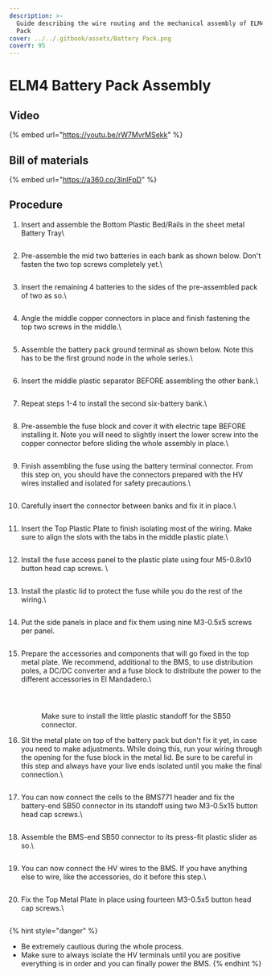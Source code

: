 ```yaml
---
description: >-
  Guide describing the wire routing and the mechanical assembly of ELM4 Battery
  Pack
cover: ../../.gitbook/assets/Battery Pack.png
coverY: 95
---
```


# ELM4 Battery Pack Assembly

## Video

{% embed url="https://youtu.be/rW7MvrMSekk" %}

## Bill of materials

{% embed url="https://a360.co/3lnlFpD" %}

## Procedure

1.  Insert and assemble the Bottom Plastic Bed/Rails in the sheet metal Battery Tray\


    <figure><img src="../../.gitbook/assets/image (36).png" alt=""><figcaption></figcaption></figure>
2.  Pre-assemble the mid two batteries in each bank as shown below. Don't fasten the two top screws completely yet.\


    <figure><img src="../../.gitbook/assets/image (5) (1).png" alt=""><figcaption></figcaption></figure>
3.  Insert the remaining 4 batteries to the sides of the pre-assembled pack of two as so.\


    <figure><img src="../../.gitbook/assets/ELM4 Battery Module Assembly - frame at 0m20s.jpg" alt=""><figcaption></figcaption></figure>
4.  Angle the middle copper connectors in place and finish fastening the top two screws in the middle.\


    <figure><img src="../../.gitbook/assets/image (1) (1).png" alt=""><figcaption></figcaption></figure>
5.  Assemble the battery pack ground terminal as shown below. Note this has to be the first ground node in the whole series.\


    <figure><img src="../../.gitbook/assets/image (3) (4).png" alt=""><figcaption></figcaption></figure>
6.  Insert the middle plastic separator BEFORE assembling the other bank.\


    <figure><img src="../../.gitbook/assets/image (11).png" alt=""><figcaption></figcaption></figure>
7.  Repeat steps 1-4 to install the second six-battery bank.\




    <figure><img src="../../.gitbook/assets/ELM4 Battery Module Assembly - frame at 0m42s.jpg" alt=""><figcaption></figcaption></figure>
8.  Pre-assemble the fuse block and cover it with electric tape BEFORE installing it. Note you will need to slightly insert the lower screw into the copper connector before sliding the whole assembly in place.\


    <figure><img src="../../.gitbook/assets/ezgif.com-video-to-gif (3).gif" alt=""><figcaption></figcaption></figure>
9.  Finish assembling the fuse using the battery terminal connector. From this step on, you should have the connectors prepared with the HV wires installed and isolated for safety precautions.\


    <figure><img src="../../.gitbook/assets/image (18).png" alt=""><figcaption></figcaption></figure>
10. Carefully insert the connector between banks and fix it in place.\




    <figure><img src="../../.gitbook/assets/image (16).png" alt=""><figcaption></figcaption></figure>
11. Insert the Top Plastic Plate to finish isolating most of the wiring. Make sure to align the slots with the tabs in the middle plastic plate.\


    <figure><img src="../../.gitbook/assets/ELM4 Battery Module Assembly - frame at 1m25s.jpg" alt=""><figcaption></figcaption></figure>
12. Install the fuse access panel to the plastic plate using four M5-0.8x10 button head cap screws. \


    <figure><img src="../../.gitbook/assets/image (12).png" alt=""><figcaption></figcaption></figure>
13. Install the plastic lid to protect the fuse while you do the rest of the wiring.\


    <figure><img src="../../.gitbook/assets/image (2).png" alt=""><figcaption></figcaption></figure>
14. Put the side panels in place and fix them using nine M3-0.5x5 screws per panel.\
    &#x20;

    <figure><img src="../../.gitbook/assets/ELM4 Battery Module Assembly - frame at 1m48s.jpg" alt=""><figcaption></figcaption></figure>
15. Prepare the accessories and components that will go fixed in the top metal plate. We recommend, additional to the BMS, to use distribution poles, a DC/DC converter and a fuse block to distribute the power to the different accessories in El Mandadero.\




    <figure><img src="../../.gitbook/assets/ELM4 Battery Module Assembly - frame at 1m59s.jpg" alt=""><figcaption></figcaption></figure>

    <figure><img src="../../.gitbook/assets/ELM4 Battery Module Assembly - frame at 2m5s.jpg" alt=""><figcaption></figcaption></figure>

    <figure><img src="../../.gitbook/assets/ELM4 Battery Module Assembly - frame at 2m7s.jpg" alt=""><figcaption><p>Make sure to install the little plastic standoff for the SB50 connector.</p></figcaption></figure>
16. Sit the metal plate on top of the battery pack but don't fix it yet, in case you need to make adjustments. While doing this, run your wiring through the opening for the fuse block in the metal lid. Be sure to be careful in this step and always have your live ends isolated until you make the final connection.\


    <figure><img src="../../.gitbook/assets/ELM4 Battery Module Assembly - frame at 2m11s.jpg" alt=""><figcaption></figcaption></figure>
17. You can now connect the cells to the BMS771 header and fix the battery-end SB50 connector in its standoff using two M3-0.5x15 button head cap screws.\


    <figure><img src="../../.gitbook/assets/ELM4 Battery Module Assembly - frame at 2m29s.jpg" alt=""><figcaption></figcaption></figure>
18. Assemble the BMS-end SB50 connector to its press-fit plastic slider as so.\


    <figure><img src="../../.gitbook/assets/image (5).png" alt=""><figcaption></figcaption></figure>
19. You can now connect the HV wires to the BMS. If you have anything else to wire, like the accessories, do it before this step.\


    <figure><img src="../../.gitbook/assets/image (1).png" alt=""><figcaption></figcaption></figure>
20. Fix the Top Metal Plate in place using fourteen M3-0.5x5 button head cap screws.\


    <figure><img src="../../.gitbook/assets/ELM4 Battery Module Assembly - frame at 2m46s.jpg" alt=""><figcaption></figcaption></figure>

{% hint style="danger" %}
* Be extremely cautious during the whole process.
* Make sure to always isolate the HV terminals until you are positive everything is in order and you can finally power the BMS.
{% endhint %}
